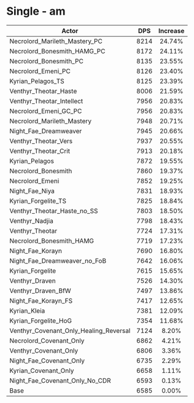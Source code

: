 # Single - am
| Actor | DPS | Increase |
|---|:---:|:---:|
|Necrolord_Marileth_Mastery_PC|8214|24.74%|
|Necrolord_Bonesmith_HAMG_PC|8172|24.11%|
|Necrolord_Bonesmith_PC|8135|23.55%|
|Necrolord_Emeni_PC|8126|23.40%|
|Kyrian_Pelagos_TS|8125|23.39%|
|Venthyr_Theotar_Haste|8006|21.59%|
|Venthyr_Theotar_Intellect|7956|20.83%|
|Necrolord_Emeni_GC_PC|7956|20.83%|
|Necrolord_Marileth_Mastery|7948|20.71%|
|Night_Fae_Dreamweaver|7945|20.66%|
|Venthyr_Theotar_Vers|7937|20.55%|
|Venthyr_Theotar_Crit|7913|20.18%|
|Kyrian_Pelagos|7872|19.55%|
|Necrolord_Bonesmith|7860|19.37%|
|Necrolord_Emeni|7852|19.25%|
|Night_Fae_Niya|7831|18.93%|
|Kyrian_Forgelite_TS|7825|18.84%|
|Venthyr_Theotar_Haste_no_SS|7803|18.50%|
|Venthyr_Nadjia|7798|18.43%|
|Venthyr_Theotar|7724|17.31%|
|Necrolord_Bonesmith_HAMG|7719|17.23%|
|Night_Fae_Korayn|7690|16.80%|
|Night_Fae_Dreamweaver_no_FoB|7642|16.06%|
|Kyrian_Forgelite|7615|15.65%|
|Venthyr_Draven|7526|14.30%|
|Venthyr_Draven_BfW|7497|13.86%|
|Night_Fae_Korayn_FS|7417|12.65%|
|Kyrian_Kleia|7381|12.09%|
|Kyrian_Forgelite_HoG|7354|11.68%|
|Venthyr_Covenant_Only_Healing_Reversal|7124|8.20%|
|Necrolord_Covenant_Only|6862|4.21%|
|Venthyr_Covenant_Only|6806|3.36%|
|Night_Fae_Covenant_Only|6735|2.29%|
|Kyrian_Covenant_Only|6658|1.11%|
|Night_Fae_Covenant_Only_No_CDR|6593|0.13%|
|Base|6585|0.00%|
